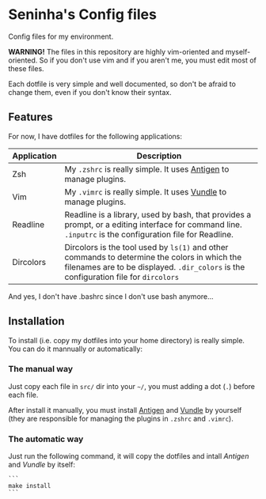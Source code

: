 Seninha's Config files
================================================================================

Config files for my environment.

**WARNING!** The files in this repository are highly vim-oriented and
myself-oriented. So if you don't use vim and if you aren't me, you must edit
most of these files.

Each dotfile is very simple and well documented, so don't be afraid to change
them, even if you don't know their syntax.


## Features

For now, I have dotfiles for the following applications:

 Application | Description
-------------|-------------------------------------------------------------------------------
 Zsh         | My `.zshrc` is really simple. It uses [Antigen](https://github.com/zsh-users/antigen) to manage plugins.
 Vim         | My `.vimrc` is really simple. It uses [Vundle](https://github.com/gmarik/Vundle.vim) to manage plugins.
 Readline    | Readline is a library, used by bash, that provides a prompt, or a editing interface for command line. `.inputrc` is the configuration file for Readline.
 Dircolors   | Dircolors is the tool used by `ls(1)` and other commands to determine the colors in which the filenames are to be displayed. `.dir_colors` is the configuration file for `dircolors`

And yes, I don't have .bashrc since I don't use bash anymore...


## Installation

To install (i.e. copy my dotfiles into your home directory) is really simple.
You can do it mannually or automatically:


### The manual way

Just copy each file in `src/` dir into your `~/`, you must adding a dot (`.`)
before each file.

After install it manually, you must install [Antigen](https://github.com/zsh-users/antigen) and [Vundle](https://github.com/gmarik/Vundle.vim) by
yourself (they are responsible for managing the plugins in `.zshrc` and
`.vimrc`).


### The automatic way

Just run the following command, it will copy the dotfiles and intall *Antigen*
and *Vundle* by itself:

    ```
    make install
    ```


